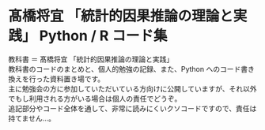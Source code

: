 # 髙橋将宜 「統計的因果推論の理論と実践」 Python / R コード集

教科書 ＝ 髙橋将宜 「統計的因果推論の理論と実践」  
教科書のコードのまとめと、個人的勉強の記録、また、Python へのコード書き換えを行った資料置き場です。  
主に勉強会の方に参加していただいている方向けに公開していますが、それ以外でもし利用される方がいる場合は個人の責任でどうぞ。   
追記部分やコード全体を通して、非常に読みにくいクソコードですので、責任は持てません...。   
